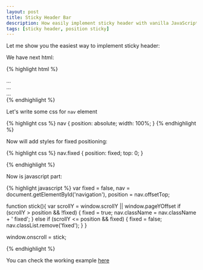 ```yaml
---
layout: post
title: Sticky Header Bar
description: How easily implement sticky header with vanilla JavaScript
tags: [sticky header, position sticky]
---
```


Let me show you the easiest way to implement sticky header:

We have next html:

{% highlight html %}
<body>
  <main id='main'>
    <section>
      ...
    </section>
    <nav id='navigation'>
      ...
    </nav>
    <section>
      ...
    </section>
  </main>
</body>
{% endhighlight %}

Let's write some css for `nav` element

{% highlight css %}
nav {
  position: absolute;
  width: 100%;
}
{% endhighlight %}

Now will add styles for fixed positioning:

{% highlight css %}
nav.fixed {
  position: fixed;
  top: 0;
}

{% endhighlight %}

Now is javascript part:

{% highlight javascript %}
var fixed = false,
nav       = document.getElementById('navigation'),
position  = nav.offsetTop;

function stick(){
  var scrollY = window.scrollY || window.pageYOffset
  if (scrollY > position && !fixed) {
    fixed = true;
    nav.className = nav.className + ' fixed';
  } else if (scrollY <= position && fixed) {
    fixed = false;
    nav.classList.remove('fixed');
  }
}

window.onscroll = stick;

{% endhighlight %}

You can check the working example [here](/#home)
